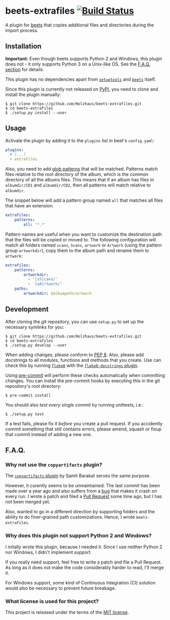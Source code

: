 # beets-extrafiles [![Build Status](https://travis-ci.org/Holzhaus/beets-extrafiles.svg?branch=master)](https://travis-ci.org/Holzhaus/beets-extrafiles)

A plugin for [beets](http://beets.io/) that copies additional files and directories during the import process.


## Installation

**Important:** Even though beets supports Python 2 and Windows, this plugin does not - it only supports Python 3 on a Unix-like OS. See the [F.A.Q. section](#faq) for details.

This plugin has no dependencies apart from [`setuptools`](https://pypi.org/project/setuptools/) and [`beets`](https://pypi.org/project/beets/) itself.

Since this plugin is currently not released on [PyPI](https://pypi.org/), you need to clone and install the plugin manually:

    $ git clone https://github.com/Holzhaus/beets-extrafiles.git
    $ cd beets-extrafiles
    $ ./setup.py install --user


## Usage

Activate the plugin by adding it to the `plugins` list in beet's `config.yaml`:

```yaml
plugins:
  # [...]
  - extrafiles
```

Also, you need to add [glob patterns](https://docs.python.org/3/library/glob.html#module-glob) that will be matched.
Patterns match files relative to the root directory of the album, which is the common directory of all the albums files.
This means that if an album has files in `albumdir/CD1` and `albumdir/CD2`, then all patterns will match relative to `albumdir`.

The snippet below will add a pattern group named `all` that matches all files that have an extension.

```yaml
extrafiles:
    patterns:
        all: '*.*'
```

Pattern names are useful when you want to customize the destination path that the files will be copied or moved to.
The following configuration will match all folders named `scans`, `Scans`, `artwork` or `Artwork` (using the pattern group `artworkdir`), copy them to the album path and rename them to `artwork`:

```yaml
extrafiles:
    patterns:
        artworkdir:
          - '[sS]cans/'
          - '[aA]rtwork/'
    paths:
        artworkdir: $albumpath/artwork
```


## Development

After cloning the git repository, you can use `setup.py` to set up the necessary symlinks for you:

    $ git clone https://github.com/Holzhaus/beets-extrafiles.git
    $ cd beets-extrafiles
    $ ./setup.py develop --user

When adding changes, please conform to [PEP 8](https://www.python.org/dev/peps/pep-0008/).
Also, please add docstrings to all modules, functions and methods that you create.
Use can check this by running [`flake8`](http://flake8.pycqa.org/en/latest/index.html) with the [`flake8-docstrings` plugin](https://pypi.org/project/flake8-docstrings/).

Using [pre-commit](https://pre-commit.com/) will perform these checks automatically when committing changes.
You can install the pre-commit hooks by executing this in the git repository's root directory:

    $ pre-commit install

You should also *test every single commit* by running unittests, i.e.:

    $ ./setup.py test

If a test fails, please fix it *before* you create a pull request.
If you accidently commit something that still contains errors, please amend, squash or fixup that commit instead of adding a new one.


## F.A.Q.

### Why not use the `copyartifacts` plugin?

The [`copyartifacts` plugin](https://github.com/sbarakat/beets-copyartifacts) by Samit Barakat serves the same purpose.

However, it curently seems to be unmaintained:
The last commit has been made over a year ago and also suffers from a [bug](https://github.com/sbarakat/beets-copyartifacts/issues/38) that makes it crash on every run.
I wrote a patch and filed a [Pull Request](https://github.com/sbarakat/beets-copyartifacts/pull/43) some time ago, but I has not been merged yet.

Also, wanted to go in a different direction by supporting folders and the ability to do finer-grained path customizations.
Hence, I wrote `beets-extrafiles`.

### Why does this plugin not support Python 2 and Windows?

I initally wrote this plugin, because I needed it.
Since I use neither Python 2 nor Windows, I didn't implement support.

If you really need support, feel free to write a patch and file a Pull Request.
As long as it does not make the code considerably harder to read, I'll merge it.

For Windows support, some kind of Continuous Integration (CI) solution would also be necessary to prevent future breakage.

### What license is used for this project?

This project is released under the terms of the [MIT license](LICENSE).
